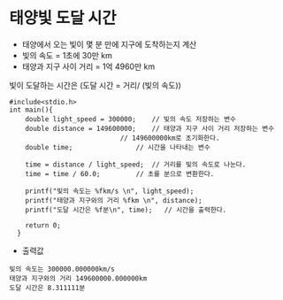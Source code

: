 # 태양빛 도달 시간
* 태양에서 오는 빛이 몇 분 만에 지구에 도착하는지 계산
* 빛의 속도 = 1초에 30만 km
* 태양과 지구 사이 거리 = 1억 4960만 km

빛이 도달하는 시간은 (도달 시간 = 거리/ (빛의 속도))
```
#include<stdio.h>
int main(){
	double light_speed = 300000; 	// 빛의 속도 저장하는 변수
	double distance = 149600000;	// 태양과 지구 사이 거리 저장하는 변수
							// 149600000km로 초기화한다. 
	double time;				// 시간을 나타내는 변수

	time = distance / light_speed;	// 거리를 빛의 속도로 나눈다. 
	time = time / 60.0;			// 초를 분으로 변환한다. 

	printf("빛의 속도는 %fkm/s \n", light_speed);	
	printf("태양과 지구와의 거리 %fkm \n", distance);
	printf("도달 시간은 %f분\n", time);	// 시간을 출력한다. 

	return 0;
  }
```
* 출력값
```
빛의 속도는 300000.000000km/s
태양과 지구와의 거리 149600000.000000km
도달 시간은 8.311111분
```
